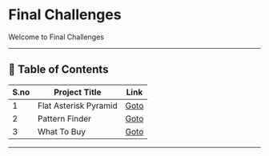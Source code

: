 # Final Challenges

Welcome to Final Challenges

---

## 📅 Table of Contents

| S.no | Project Title          | Link                                      |
|------|------------------------|-------------------------------------------|
| 1    | Flat Asterisk Pyramid  | [Goto](1_flat_asterisk_pyramid/README.md) |
| 2    | Pattern Finder         | [Goto](2_pattern_finder/README.md)        |
| 3    | What To Buy            | [Goto](3_what_to_buy/README.md)           |


---

